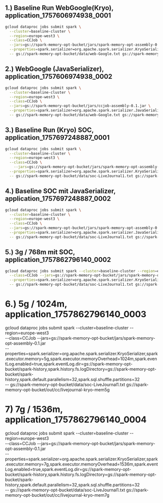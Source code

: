 ## 1.) Baseline Run WebGoogle(Kryo), application_1757606974938_0001
```bash
gcloud dataproc jobs submit spark \
  --cluster=baseline-cluster \
  --region=europe-west3 \
  --class=CCJob \
  --jars=gs://spark-memory-opt-bucket/jars/spark-memory-opt-assembly-0.1.jar \
  --properties=spark.serializer=org.apache.spark.serializer.KryoSerializer,spark.eventLog.enabled=true,spark.eventLog.dir=gs://spark-memory-opt-bucket/spark-history,spark.history.fs.logDirectory=gs://spark-memory-opt-bucket/spark-history,spark.default.parallelism=32,spark.sql.shuffle.partitions=32 \
  -- gs://spark-memory-opt-bucket/data/web-Google.txt gs://spark-memory-opt-bucket/out/cc/web-google  
```

## 2.) WebGoogle (JavaSerializer), application_1757606974938_0002
```bash
gcloud dataproc jobs submit spark \
  --cluster=baseline-cluster \
  --region=europe-west3 \
  --class=CCJob \
  --jars=gs://spark-memory-opt-bucket/jars/ccjob-assembly-0.1.jar \
  --properties=spark.serializer=org.apache.spark.serializer.JavaSerializer,spark.eventLog.enabled=true,spark.eventLog.dir=gs://spark-memory-opt-bucket/spark-history,spark.history.fs.logDirectory=gs://spark-memory-opt-bucket/spark-history,spark.default.parallelism=32,spark.sql.shuffle.partitions=32 \
  -- gs://spark-memory-opt-bucket/data/web-Google.txt gs://spark-memory-opt-bucket/out/cc/web-google-java

```

## 3.) Baseline Run (Kryo) SOC, application_1757697248887_0001
```bash
gcloud dataproc jobs submit spark \
  --cluster=baseline-cluster \
  --region=europe-west3 \
  --class=CCJob \
    --jars=gs://spark-memory-opt-bucket/jars/spark-memory-opt-assembly-0.1.jar \
  --properties=spark.serializer=org.apache.spark.serializer.KryoSerializer,spark.eventLog.enabled=true,spark.eventLog.dir=gs://spark-memory-opt-bucket/spark-history,spark.history.fs.logDirectory=gs://spark-memory-opt-bucket/spark-history,spark.default.parallelism=32,spark.sql.shuffle.partitions=32 \
  -- gs://spark-memory-opt-bucket/data/soc-LiveJournal1.txt gs://spark-memory-opt-bucket/out/cc/soc-Live
```

## 4.) Baseline SOC mit JavaSerializer, application_1757697248887_0002
```bash
gcloud dataproc jobs submit spark \
  --cluster=baseline-cluster \
  --region=europe-west3 \
  --class=CCJob \
  --jars=gs://spark-memory-opt-bucket/jars/spark-memory-opt-assembly-0.1.jar \
  --properties=spark.serializer=org.apache.spark.serializer.JavaSerializer,spark.eventLog.enabled=true,spark.eventLog.dir=gs://spark-memory-opt-bucket/spark-history,spark.history.fs.logDirectory=gs://spark-memory-opt-bucket/spark-history,spark.default.parallelism=32,spark.sql.shuffle.partitions=32 \
  -- gs://spark-memory-opt-bucket/data/soc-LiveJournal1.txt gs://spark-memory-opt-bucket/out/cc/soc-Live
```


## 5.) 3g / 768m mit SOC, application_1757862796140_0002 
```bash
gcloud dataproc jobs submit spark --cluster=baseline-cluster --region=europe-west3 \
  --class=CCJob --jars=gs://spark-memory-opt-bucket/jars/spark-memory-opt-assembly-0.1.jar \
  --properties=spark.serializer=org.apache.spark.serializer.KryoSerializer,spark.executor.memory=3g,spark.executor.memoryOverhead=768m,spark.eventLog.enabled=true,spark.eventLog.dir=gs://spark-memory-opt-bucket/spark-history,spark.history.fs.logDirectory=gs://spark-memory-opt-bucket/spark-history,spark.default.parallelism=32,spark.sql.shuffle.partitions=32 \
  -- gs://spark-memory-opt-bucket/data/soc-LiveJournal1.txt gs://spark-memory-opt-bucket/out/cc/livejournal-kryo-mem3g
  ```

# 6.) 5g / 1024m, application_1757862796140_0003
gcloud dataproc jobs submit spark --cluster=baseline-cluster --region=europe-west3 \
  --class=CCJob --jars=gs://spark-memory-opt-bucket/jars/spark-memory-opt-assembly-0.1.jar \
  --properties=spark.serializer=org.apache.spark.serializer.KryoSerializer,spark.executor.memory=5g,spark.executor.memoryOverhead=1024m,spark.eventLog.enabled=true,spark.eventLog.dir=gs://spark-memory-opt-bucket/spark-history,spark.history.fs.logDirectory=gs://spark-memory-opt-bucket/spark-history,spark.default.parallelism=32,spark.sql.shuffle.partitions=32 \
  -- gs://spark-memory-opt-bucket/data/soc-LiveJournal1.txt gs://spark-memory-opt-bucket/out/cc/livejournal-kryo-mem5g

# 7) 7g / 1536m, application_1757862796140_0004
gcloud dataproc jobs submit spark --cluster=baseline-cluster --region=europe-west3 \
  --class=CCJob --jars=gs://spark-memory-opt-bucket/jars/spark-memory-opt-assembly-0.1.jar \
  --properties=spark.serializer=org.apache.spark.serializer.KryoSerializer,spark.executor.memory=7g,spark.executor.memoryOverhead=1536m,spark.eventLog.enabled=true,spark.eventLog.dir=gs://spark-memory-opt-bucket/spark-history,spark.history.fs.logDirectory=gs://spark-memory-opt-bucket/spark-history,spark.default.parallelism=32,spark.sql.shuffle.partitions=32 \
  -- gs://spark-memory-opt-bucket/data/soc-LiveJournal1.txt gs://spark-memory-opt-bucket/out/cc/livejournal-kryo-mem7g
